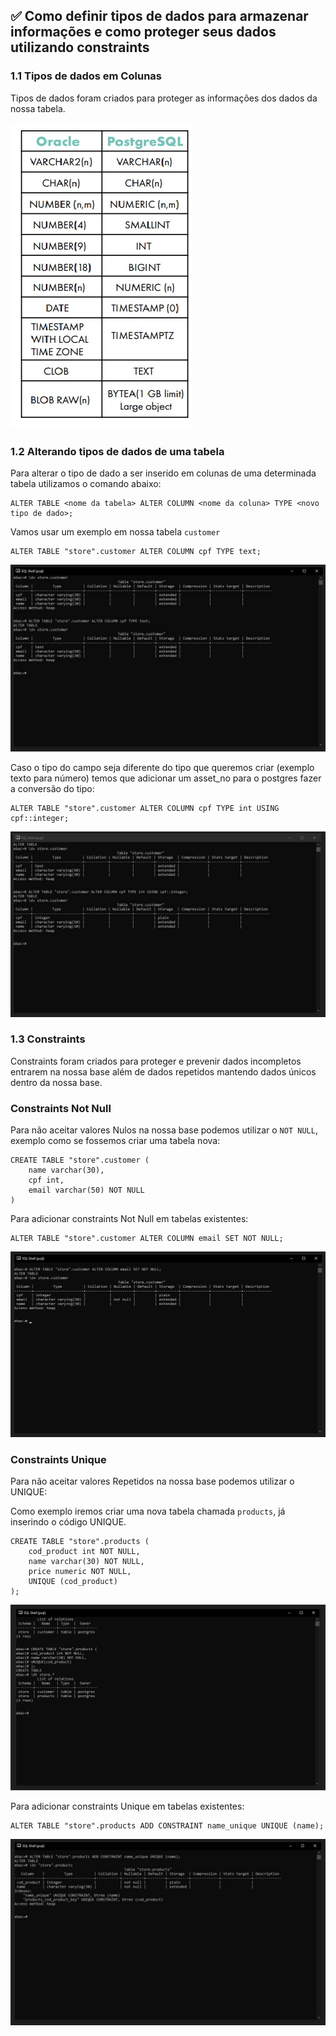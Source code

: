 ## ✅ Como definir tipos de dados para armazenar informações e como proteger seus dados utilizando constraints

### 1.1 Tipos de dados em Colunas
Tipos de dados foram criados para proteger as informações dos dados da nossa tabela.

<img src="./assets/img-15.jpg">

<br>

### 1.2 Alterando tipos de dados de uma tabela
Para alterar o tipo de dado a ser inserido em colunas de uma determinada tabela utilizamos o comando abaixo:
```
ALTER TABLE <nome da tabela> ALTER COLUMN <nome da coluna> TYPE <novo tipo de dado>;
```

Vamos usar um exemplo em nossa tabela ``customer``
```
ALTER TABLE "store".customer ALTER COLUMN cpf TYPE text;
```

<img src="./assets/img-14.jpg">

<br>

Caso o tipo do campo seja diferente do tipo que queremos criar (exemplo texto para número)
temos que adicionar um asset_no para o postgres fazer a conversão do tipo:
```
ALTER TABLE "store".customer ALTER COLUMN cpf TYPE int USING cpf::integer;
```

<img src="./assets/img-16.jpg">

<br>

### 1.3 Constraints
Constraints foram criados para proteger e prevenir dados incompletos entrarem na nossa base além de dados repetidos mantendo dados únicos dentro da nossa base.

### Constraints Not Null
Para não aceitar valores Nulos na nossa base podemos utilizar o ``NOT NULL``, exemplo como se fossemos criar uma tabela nova:
```
CREATE TABLE "store".customer (
    name varchar(30),
    cpf int,
    email varchar(50) NOT NULL
)
```

Para adicionar constraints Not Null em tabelas existentes:
```
ALTER TABLE "store".customer ALTER COLUMN email SET NOT NULL;
```

<img src="./assets/img-17.jpg">

<br>


### Constraints Unique
Para não aceitar valores Repetidos na nossa base podemos utilizar o UNIQUE:

Como exemplo iremos criar uma nova tabela chamada ``products``, já inserindo o código UNIQUE.
```
CREATE TABLE "store".products ( 
    cod_product int NOT NULL,
    name varchar(30) NOT NULL,
    price numeric NOT NULL,
    UNIQUE (cod_product)
);

```
<img src="./assets/img-18.jpg">


Para adicionar constraints Unique em tabelas existentes:
```
ALTER TABLE "store".products ADD CONSTRAINT name_unique UNIQUE (name);
```

<img src="./assets/img-19.jpg">